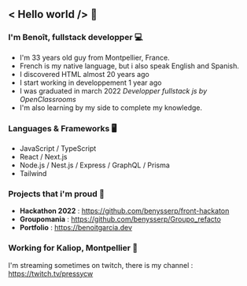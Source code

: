 ## < Hello world /> 👋


### I'm Benoît, fullstack developper 💻
* I'm 33 years old guy from Montpellier, France. <img src='https://upload.wikimedia.org/wikipedia/commons/thumb/c/c3/Flag_of_France.svg/1024px-Flag_of_France.svg.png' width='14px' />
* French is my native language, but i also speak English and Spanish.
* I discovered HTML almost 20 years ago
* I start working in developpement 1 year ago
* I was graduated in march 2022 *Developper fullstack js by OpenClassrooms* <img src='https://upload.wikimedia.org/wikipedia/fr/0/0d/Logo_OpenClassrooms.png' width='14px' />
* I'm also learning by my side to complete my knowledge.


### Languages & Frameworks 🖥️
* JavaScript / TypeScript
* React / Next.js
* Node.js / Nest.js / Express / GraphQL / Prisma
* Tailwind

### Projects that i'm proud 📁

* **Hackathon 2022** : https://github.com/benysserp/front-hackaton
* **Groupomania** : https://github.com/benysserp/Groupo_refacto
* **Portfolio** : https://benoitgarcia.dev

### Working for Kaliop, Montpellier 🌌

I'm streaming sometimes on twitch, there is my channel : https://twitch.tv/pressycw
